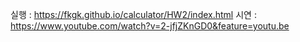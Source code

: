 실행 : https://fkgk.github.io/calculator/HW2/index.html
시연 : https://www.youtube.com/watch?v=2-jfjZKnGD0&feature=youtu.be
